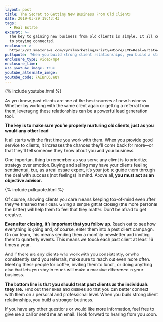 ```yaml
---
layout: post
title: The Secret to Getting New Business From Old Clients
date: 2019-03-29 19:43:43
tags:
  - Real Estate
excerpt: >-
  The key to gaining new business from old clients is simple. It all comes down
  to staying connected.
enclosure: >-
  https://s3.amazonaws.com/vyralmarketing/Kristy+Moore/LXR+Real+Estate+Coaching-+The+Secret+to+Getting+New+Business+From+Old+Clients.mp4
pullquote: 'When you build strong client relationships, you build a stronger business.'
enclosure_type: video/mp4
enclosure_time:
use_youtube_image: true
youtube_alternate_image:
youtube_code: 7AIBnD6JeQY
---
```


{% include youtube.html %}

As you know, past clients are one of the best sources of new business. Whether by working with the same client again or getting a referral from them, leveraging these relationships can be a powerful lead generation tool.&nbsp;

**The key is to make sure you’re properly nurturing old clients, just as you would any other lead.&nbsp;**

It all starts with the first time you work with them. When you provide good service to clients, it increases the chances they’ll come back for more—or that they’ll tell someone they know about you and your business.&nbsp;

One important thing to remember as you serve any client is to prioritize strategy over emotion. Buying and selling may have your clients feeling sentimental, but, as a real estate expert, it’s your job to guide them through the deal with success (not feelings) in mind. Above all, **you must act as an objective advisor.&nbsp;**

{% include pullquote.html %}

Of course, showing clients you care means keeping top-of-mind even after they’ve finished their deal. Giving a simple gift at closing (the more personal the better) will help them to feel that they matter. Don’t be afraid to get creative.&nbsp;

**Even after closing, it’s important that you follow up**. Reach out to see how everything is going and, of course, enter them into a past client campaign. On our team, this means sending them a monthly newsletter and inviting them to quarterly events. This means we touch each past client at least 16 times a year.&nbsp;

And if there are any clients who work with you consistently, or who consistently send you referrals, make sure to reach out even more often. Meeting these people for coffee, inviting them to lunch, or doing anything else that lets you stay in touch will make a massive difference in your business.&nbsp;

**The bottom line is that you should treat past clients as the individuals they are.** Find out their likes and dislikes so that you can better connect with them on a personal and professional level. When you build strong client relationships, you build a stronger business.

If you have any other questions or would like more information, feel free to give me a call or send me an email. I look forward to hearing from you soon.<br>&nbsp;
